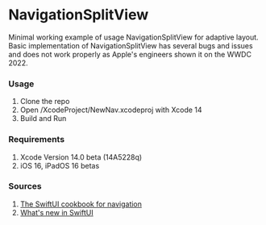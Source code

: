 # NavigationSplitView

Minimal working example of usage NavigationSplitView for adaptive layout.
Basic implementation of NavigationSplitView has several bugs and issues and does not work properly as Apple's engineers shown it on the WWDC 2022.

### Usage
1. Clone the repo
2. Open /XcodeProject/NewNav.xcodeproj with Xcode 14
3. Build and Run

### Requirements
1. Xcode Version 14.0 beta (14A5228q)
2. iOS 16, iPadOS 16 betas

### Sources
1. [The SwiftUI cookbook for navigation](https://developer.apple.com/videos/play/wwdc2022/10054/)
2. [What's new in SwiftUI](https://developer.apple.com/videos/play/wwdc2022/10052)